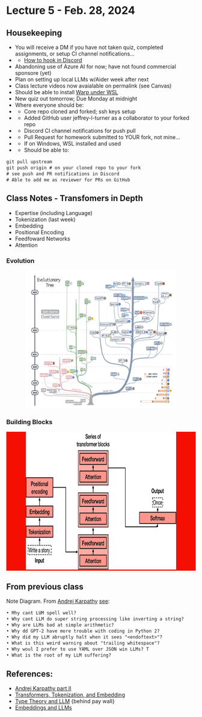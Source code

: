# Lecture 5 - Feb. 28, 2024

## Housekeeping
- You will receive a DM if you have not taken quiz, completed assignments, or setup CI channel notifications...
- * [How to hook in Discord](https://gist.github.com/SGTGunner/50d6a3cc0d489cf779f77695ba3e22ea)
- Abandoning use of Azure AI for now; have not found commercial sponsore (yet)
- Plan on setting up local LLMs w/Aider week after next 
- Class lecture videos now avaialable on permalink (see Canvas)
- Should be able to install [Warp under WSL](https://github.com/warpdotdev/Warp/issues/4240#issuecomment-1960429829)
- New quiz out tomorrow; Due Monday at midnight
- Where everyone should be:
- * Core repo cloned and forked; ssh keys setup
- * Added GitHub user jeffrey-l-turner as a collaborator to your forked repo
- * Discord CI channel notifications for push pull
- * Pull Request for homework submitted to YOUR fork, not mine...
- * If on Windows, WSL installed and used
- * Should be able to:
```
git pull upstream
git push origin # on your cloned repo to your fork
# see push and PR notifications in Discord
# Able to add me as reviewer for PRs on GitHub
```

## Class Notes - Transfomers in Depth
- Expertise (including Language) 
- Tokenization (last week)
- Embedding
- Positional Encoding
- Feedfoward Networks
- Attention

### Evolution
<div align="center">
  <img src="../docs/drawings/LLM_Evolutionary_tree.jpg" width="400" height="365" />
</div>

### Building Blocks
<div align="center" style="background-color: #f40f02;">
  <img src="../docs/drawings/Building_blocks_llm_transformer.png" width="400" height="365" />
</div>

## From previous class
Note Diagram. From [Andrej Karpathy](https://karpathy.ai/) [see](https://www.youtube.com/watch?v=zduSFxRajkE):
```
• Mhy cant LUM spell well? 
• Why cant LLM do super string processing like inverting a string?
• Why are LLMs bad at simple arithmetic? 
• Why dd GPT-2 have more trouble with coding in Python 2? 
• Why did my LLM abruptly halt when it sees "<endoftext>"? 
• What is this weird warnirg about "trailing whitespace"? 
• Why woul I prefer to use YAML over JSON win LLMs? T
• What is the root of my LLM suffering? 
```

## References:
- [Andrej Karpathy part II](https://youtu.be/zduSFxRajkE?si=2lUFNJM1ke96fTQd)
- [Transformers, Tokenization, and Embedding](https://vaclavkosar.com/ml/transformer-embeddings-and-tokenization)
- [Type Theory and LLM](https://medium.com/@andrew_johnson_4/harnessing-the-power-of-type-theory-in-large-language-models-351691ca2644) {behind pay wall}
- [Embeddings and LLMs](https://datasciencedojo.com/blog/embeddings-and-llm/)
